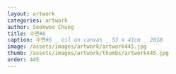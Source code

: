 ```yaml
---
layout: artwork
categories: artwork
author: Seokwoo Chung
title: 수면#6
caption: 수면#6 _ oil on canvas _ 53 x 41cm _ 2018
image: /assets/images/artwork/artwork445.jpg
thumb: /assets/images/artwork/thumbs/artwork445.jpg
order: 445
---
```

